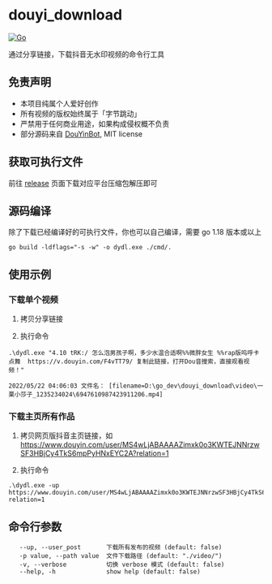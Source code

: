 # douyi_download

[![Go](https://github.com/nanlei2000/douyi_download/actions/workflows/go.yml/badge.svg)](https://github.com/nanlei2000/douyi_download/actions/workflows/go.yml)

通过分享链接，下载抖音无水印视频的命令行工具

## 免责声明

- 本项目纯属个人爱好创作
- 所有视频的版权始终属于「字节跳动」
- 严禁用于任何商业用途，如果构成侵权概不负责
- 部分源码来自 [DouYinBot](https://github.com/lifei6671/DouYinBot), MIT license

## 获取可执行文件

前往 [release](https://github.com/nanlei2000/douyi_download/releases) 页面下载对应平台压缩包解压即可

## 源码编译

除了下载已经编译好的可执行文件，你也可以自己编译，需要 go 1.18 版本或以上

```
go build -ldflags="-s -w" -o dydl.exe ./cmd/.
```

## 使用示例

### 下载单个视频

1. 拷贝分享链接

2. 执行命令

```
.\dydl.exe "4.10 tRK:/ 怎么泡男孩子啊，多少水温合适啊%%微胖女生 %%rap版呜呼卡点舞  https://v.douyin.com/F4vTT79/ 复制此链接，打开Dou音搜索，直接观看视频！"

2022/05/22 04:06:03 文件名： [filename=D:\go_dev\douyi_download\video\一栗小莎子_1235234024\6947610987423911206.mp4]

```

### 下载主页所有作品

1. 拷贝网页版抖音主页链接，如 https://www.douyin.com/user/MS4wLjABAAAAZimxk0o3KWTEJNNrzwSF3HBjCy4TkS6mpPyHNxEYC2A?relation=1

2. 执行命令

```
.\dydl.exe -up https://www.douyin.com/user/MS4wLjABAAAAZimxk0o3KWTEJNNrzwSF3HBjCy4TkS6mpPyHNxEYC2A?relation=1
```

## 命令行参数

```
   --up, --user_post       下载所有发布的视频 (default: false)
   -p value, --path value  文件下载路径 (default: "./video/")
   -v, --verbose           切换 verbose 模式 (default: false)
   --help, -h              show help (default: false)
```
